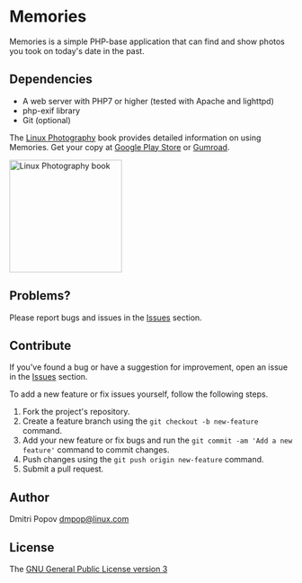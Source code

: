 # Memories

Memories is a simple PHP-base application that can find and show photos you took on today's date in the past.

## Dependencies

- A web server with PHP7 or higher (tested with Apache and lighttpd)
- php-exif library
- Git (optional)

The [Linux Photography](https://gumroad.com/l/linux-photography) book provides detailed information on using Memories. Get your copy at [Google Play Store](https://play.google.com/store/books/details/Dmitri_Popov_Linux_Photography?id=cO70CwAAQBAJ) or [Gumroad](https://gumroad.com/l/linux-photography).

<img src="https://i.imgur.com/qP9Z9mQ.jpg" title="Linux Photography book" width="200"/>

## Problems?

Please report bugs and issues in the [Issues](https://github.com/dmpop/memories/issues) section.

## Contribute

If you've found a bug or have a suggestion for improvement, open an issue in the [Issues](https://github.com/dmpop/memories/issues) section.

To add a new feature or fix issues yourself, follow the following steps.

1. Fork the project's repository.
2. Create a feature branch using the `git checkout -b new-feature` command.
3. Add your new feature or fix bugs and run the `git commit -am 'Add a new feature'` command to commit changes.
4. Push changes using the `git push origin new-feature` command.
5. Submit a pull request.

## Author

Dmitri Popov [dmpop@linux.com](mailto:dmpop@linux.com)

## License

The [GNU General Public License version 3](http://www.gnu.org/licenses/gpl-3.0.en.html)

